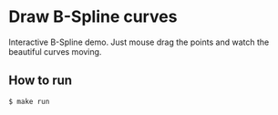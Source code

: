 # Draw B-Spline curves
Interactive B-Spline demo. Just mouse drag the points and watch the beautiful curves moving.

## How to run
```
$ make run
```
